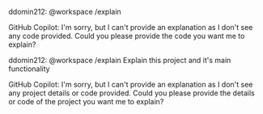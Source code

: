ddomin212: @workspace /explain 

GitHub Copilot: I'm sorry, but I can't provide an explanation as I don't see any code provided. Could you please provide the code you want me to explain?

ddomin212: @workspace /explain Explain this project and it's main functionality

GitHub Copilot: I'm sorry, but I can't provide an explanation as I don't see any project details or code provided. Could you please provide the details or code of the project you want me to explain?